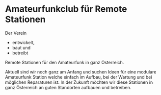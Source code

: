 ---
---

# Amateurfunkclub für Remote Stationen

Der Verein

- entwickelt,
- baut und
- betreibt

Remote Stationen für den Amateurfunk in ganz Österreich.

Aktuell sind wir noch ganz am Anfang und suchen Ideen für eine modulare Amateurfunk Station welche einfach im Aufbau, bei der Wartung und bei möglichen Reparaturen ist.
In der Zukunft möchten wir diese Stationen in ganz Österreich an guten Standorten aufbauen und betreiben.

